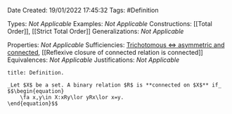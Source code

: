 <div class="topSpace"></div>

Date Created: 19/01/2022 17:45:32
Tags: #Definition

Types: _Not Applicable_
Examples: _Not Applicable_ 
Constructions: [[Total Order]], [[Strict Total Order]]
Generalizations: _Not Applicable_

Properties: _Not Applicable_
Sufficiencies: [Trichotomous $\Leftrightarrow$ asymmetric and connected](Trichotomous%20iff%20asymmetric%20and%20connected.md), [[Reflexive closure of connected relation is connected]]
Equivalences: _Not Applicable_
Justifications: _Not Applicable_

``` ad-Definition
title: Definition.

_Let $X$ be a set. A binary relation $R$ is **connected on $X$** if_
$$\begin{equation}
    \fa x,y\in X:xRy\lor yRx\lor x=y.
\end{equation}$$

```